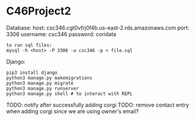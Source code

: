 # C46Project2

Database:
    host: csc346.cgt0vfrj0f4b.us-east-2.rds.amazonaws.com
    port: 3306
    username: csc346
    password: coridata

    to run sql files:
    mysql -h <host> -P 3306 -u csc346 -p < file.sql

Django:
```shell
pip3 install django
python3 manage.py makemigrations
python3 manage.py migrate
python3 manage.py runserver
python3 manage.py shell # to interact with REPL
```


TODO: notify after successfully adding corgi
TODO: remove contact entry when adding corgi since we are using owner's email?
